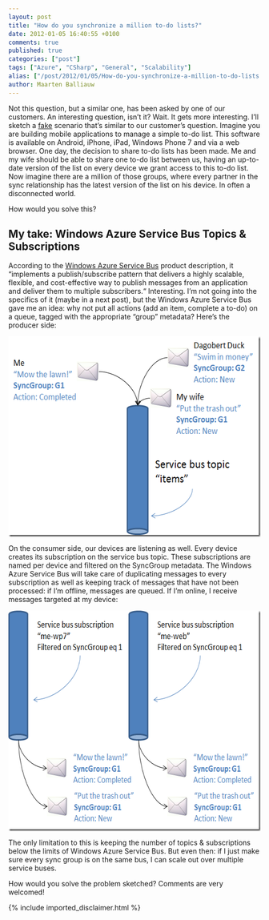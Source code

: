 ```yaml
---
layout: post
title: "How do you synchronize a million to-do lists?"
date: 2012-01-05 16:40:55 +0100
comments: true
published: true
categories: ["post"]
tags: ["Azure", "CSharp", "General", "Scalability"]
alias: ["/post/2012/01/05/How-do-you-synchronize-a-million-to-do-lists.aspx", "/post/2012/01/05/how-do-you-synchronize-a-million-to-do-lists.aspx"]
author: Maarten Balliauw
---
```

<p>Not this question, but a similar one, has been asked by one of our customers. An interesting question, isn’t it? Wait. It gets more interesting. I’ll sketch a <u>fake</u> scenario that’s similar to our customer’s question. Imagine you are building mobile applications to manage a simple to-do list. This software is available on Android, iPhone, iPad, Windows Phone 7 and via a web browser. One day, the decision to share to-do lists has been made. Me and my wife should be able to share one to-do list between us, having an up-to-date version of the list on every device we grant access to this to-do list. Now imagine there are a million of those groups, where every partner in the sync relationship has the latest version of the list on his device. In often a disconnected world.</p>  <p>How would you solve this?</p>  <h2>My take: Windows Azure Service Bus Topics &amp; Subscriptions</h2>  <p>According to the <a href="http://www.windowsazure.com/en-us/home/tour/service-bus/" target="_blank">Windows Azure Service Bus</a> product description, it “implements a publish/subscribe pattern that delivers a highly scalable, flexible, and cost-effective way to publish messages from an application and deliver them to multiple subscribers.“ Interesting. I’m not going into the specifics of it (maybe in a next post), but the Windows Azure Service Bus gave me an idea: why not put all actions (add an item, complete a to-do) on a queue, tagged with the appropriate “group” metadata? Here’s the producer side:</p>  <p><a href="/images/image_162.png"><img style="background-image: none; border-bottom: 0px; border-left: 0px; padding-left: 0px; padding-right: 0px; display: block; float: none; margin-left: auto; border-top: 0px; margin-right: auto; border-right: 0px; padding-top: 0px" title="Windows Azure Service Bus Topics" border="0" alt="Windows Azure Service Bus Topics" src="/images/image_thumb_129.png" width="565" height="401" /></a></p>  <p>On the consumer side, our devices are listening as well. Every device creates its subscription on the service bus topic. These subscriptions are named per device and filtered on the SyncGroup metadata. The Windows Azure Service Bus will take care of duplicating messages to every subscription as well as keeping track of messages that have not been processed: if I’m offline, messages are queued. If I’m online, I receive messages targeted at my device:</p>  <p><a href="/images/image_163.png"><img style="background-image: none; border-bottom: 0px; border-left: 0px; padding-left: 0px; padding-right: 0px; display: block; float: none; margin-left: auto; border-top: 0px; margin-right: auto; border-right: 0px; padding-top: 0px" title="Windows Azure Service Bus Subscritpions" border="0" alt="Windows Azure Service Bus Subscritpions" src="/images/image_thumb_130.png" width="611" height="441" /></a></p>  <p>The only limitation to this is keeping the number of topics &amp; subscriptions below the limits of Windows Azure Service Bus. But even then: if I just make sure every sync group is on the same bus, I can scale out over multiple service buses.</p>  <p>How would you solve the problem sketched? Comments are very welcomed!</p>

{% include imported_disclaimer.html %}

